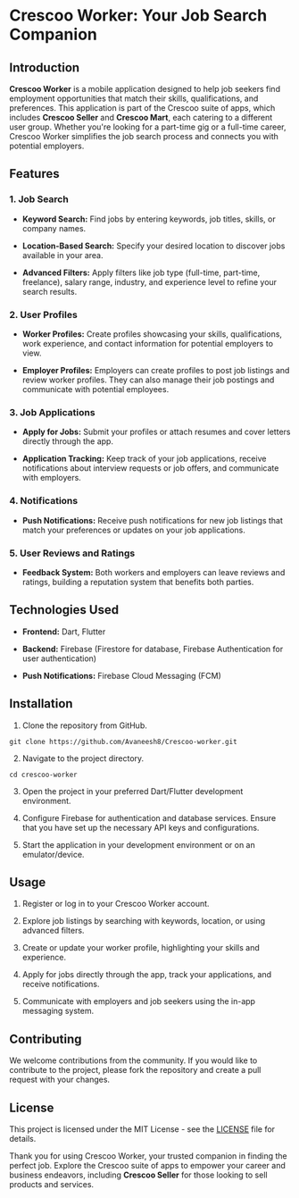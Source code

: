 # Crescoo Worker: Your Job Search Companion

## Introduction

**Crescoo Worker** is a mobile application designed to help job seekers find employment opportunities that match their skills, qualifications, and preferences. This application is part of the Crescoo suite of apps, which includes **Crescoo Seller** and **Crescoo Mart**, each catering to a different user group. Whether you're looking for a part-time gig or a full-time career, Crescoo Worker simplifies the job search process and connects you with potential employers.

## Features

### 1. Job Search

- **Keyword Search:** Find jobs by entering keywords, job titles, skills, or company names.

- **Location-Based Search:** Specify your desired location to discover jobs available in your area.

- **Advanced Filters:** Apply filters like job type (full-time, part-time, freelance), salary range, industry, and experience level to refine your search results.

### 2. User Profiles

- **Worker Profiles:** Create profiles showcasing your skills, qualifications, work experience, and contact information for potential employers to view.

- **Employer Profiles:** Employers can create profiles to post job listings and review worker profiles. They can also manage their job postings and communicate with potential employees.

### 3. Job Applications

- **Apply for Jobs:** Submit your profiles or attach resumes and cover letters directly through the app.

- **Application Tracking:** Keep track of your job applications, receive notifications about interview requests or job offers, and communicate with employers.

### 4. Notifications

- **Push Notifications:** Receive push notifications for new job listings that match your preferences or updates on your job applications.

### 5. User Reviews and Ratings

- **Feedback System:** Both workers and employers can leave reviews and ratings, building a reputation system that benefits both parties.

## Technologies Used

- **Frontend:** Dart, Flutter

- **Backend:** Firebase (Firestore for database, Firebase Authentication for user authentication)

- **Push Notifications:** Firebase Cloud Messaging (FCM)

## Installation

1. Clone the repository from GitHub.

```
git clone https://github.com/Avaneesh8/Crescoo-worker.git
```

2. Navigate to the project directory.

```
cd crescoo-worker
```

3. Open the project in your preferred Dart/Flutter development environment.

4. Configure Firebase for authentication and database services. Ensure that you have set up the necessary API keys and configurations.

5. Start the application in your development environment or on an emulator/device.

## Usage

1. Register or log in to your Crescoo Worker account.

2. Explore job listings by searching with keywords, location, or using advanced filters.

3. Create or update your worker profile, highlighting your skills and experience.

4. Apply for jobs directly through the app, track your applications, and receive notifications.

5. Communicate with employers and job seekers using the in-app messaging system.

## Contributing

We welcome contributions from the community. If you would like to contribute to the project, please fork the repository and create a pull request with your changes.

## License

This project is licensed under the MIT License - see the [LICENSE](LICENSE) file for details.


Thank you for using Crescoo Worker, your trusted companion in finding the perfect job. Explore the Crescoo suite of apps to empower your career and business endeavors, including **Crescoo Seller** for those looking to sell products and services.
